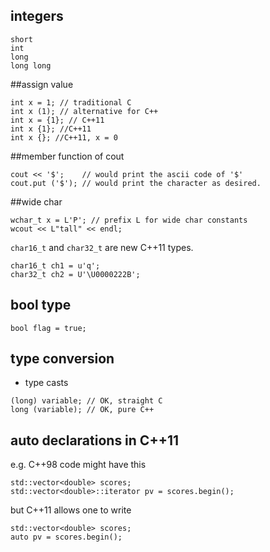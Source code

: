 ## integers
```
short
int
long 
long long
```

##assign value
```
int x = 1; // traditional C
int x (1); // alternative for C++
int x = {1}; // C++11
int x {1}; //C++11
int x {}; //C++11, x = 0
```

##member function of cout
```
cout << '$';    // would print the ascii code of '$'
cout.put ('$'); // would print the character as desired.
```

##wide char
```
wchar_t x = L'P'; // prefix L for wide char constants
wcout << L"tall" << endl;
```
`char16_t` and `char32_t` are new C++11 types.
```
char16_t ch1 = u'q';
char32_t ch2 = U'\U0000222B';
```

## bool type
```
bool flag = true;
```

## type conversion

* type casts
```
(long) variable; // OK, straight C
long (variable); // OK, pure C++
```

## auto declarations in C++11
e.g. C++98 code might have this
```
std::vector<double> scores;
std::vector<double>::iterator pv = scores.begin();
```
but C++11 allows one to write
```
std::vector<double> scores;
auto pv = scores.begin();
```

